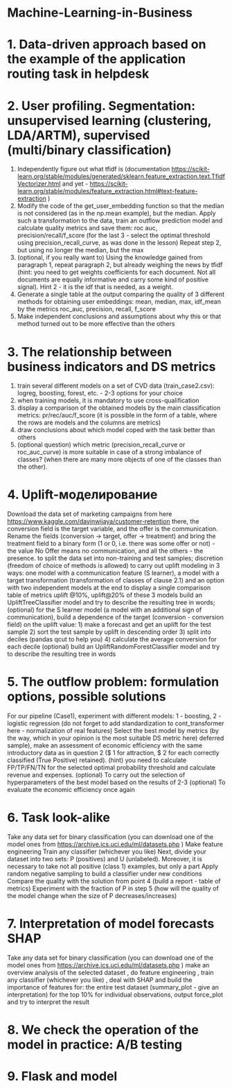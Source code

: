 # Machine-Learning-in-Business
# 1. Data-driven approach based on the example of the application routing task in helpdesk
# 2. User profiling. Segmentation: unsupervised learning (clustering, LDA/ARTM), supervised (multi/binary classification)
1) Independently figure out what tfidf is (documentation https://scikit-learn.org/stable/modules/generated/sklearn.feature_extraction.text.TfidfVectorizer.html and yet - https://scikit-learn.org/stable/modules/feature_extraction.html#text-feature-extraction )
2) Modify the code of the get_user_embedding function so that the median is not considered (as in the np.mean example), but the median. Apply such a transformation to the data, train an outflow prediction model and calculate quality metrics and save them: roc auc, precision/recall/f_score (for the last 3 - select the optimal threshold using precision_recall_curve, as was done in the lesson) Repeat step 2, but using no longer the median, but the max
3) (optional, if you really want to) Using the knowledge gained from paragraph 1, repeat paragraph 2, but already weighing the news by tfidf (hint: you need to get weights coefficients for each document. Not all documents are equally informative and carry some kind of positive signal). Hint 2 - it is the idf that is needed, as a weight.
4) Generate a single table at the output comparing the quality of 3 different methods for obtaining user embeddings: mean, median, max, idf_mean by the metrics roc_auc, precision, recall, f_score
5) Make independent conclusions and assumptions about why this or that method turned out to be more effective than the others
# 3. The relationship between business indicators and DS metrics
1) train several different models on a set of CVD data (train_case2.csv): logreg, boosting, forest, etc. - 2-3 options for your choice
2) when training models, it is mandatory to use cross-qualification
3) display a comparison of the obtained models by the main classification metrics: pr/rec/auc/f_score (it is possible in the form of a table, where the rows are models and the columns are metrics)
4) draw conclusions about which model coped with the task better than others
5) (optional question) which metric (precision_recall_curve or roc_auc_curve) is more suitable in case of a strong imbalance of classes? (when there are many more objects of one of the classes than the other).
# 4. Uplift-моделирование
Download the data set of marketing campaigns from here https://www.kaggle.com/davinwijaya/customer-retention
there, the conversion field is the target variable, and the offer is the communication. Rename the fields (conversion -> target, offer -> treatment) and bring the treatment field to a binary form (1 or 0, i.e. there was some offer or not) - the value No Offer means no communication, and all the others - the presence.
to split the data set into non-training and test samples;
discretion (freedom of choice of methods is allowed)
to carry out uplift modeling in 3 ways: one model with a communication feature (S learner), a model with a target transformation (transformation of classes of clause 2.1) and an option with two independent models
at the end to display a single comparison table of metrics uplift @10%, uplift@20% of these 3 models
build an UpliftTreeClassifier model and try to describe the resulting tree in words;
(optional) for the S learner model (a model with an additional sign of communication), build a dependence of the target (conversion - conversion field) on the uplift value: 1) make a forecast and get an uplift for the test sample 2) sort the test sample by uplift in descending order 3) split into deciles (pandas qcut to help you) 4) calculate the average conversion for each decile
(optional) build an UpliftRandomForestClassifier model and try to describe the resulting tree in words
# 5. The outflow problem: formulation options, possible solutions
For our pipeline (Case1), experiment with different models: 1 - boosting, 2 - logistic regression (do not forget to add standardization to cont_transformer here - normalization of real features)
Select the best model by metrics (by the way, which in your opinion is the most suitable DS metric here)
deferred sample), make an assessment of economic efficiency with the same introductory data as in question 2 ($ 1 for attraction, $ 2 for each correctly classified (True Positive) retained). (hint) you need to calculate FP/TP/FN/TN for the selected optimal probability threshold and calculate revenue and expenses.
(optional) To carry out the selection of hyperparameters of the best model based on the results of 2-3
(optional) To evaluate the economic efficiency once again
# 6. Task look-alike
Take any data set for binary classification (you can download one of the model ones from https://archive.ics.uci.edu/ml/datasets.php )
Make feature engineering
Train any classifier (whichever you like)
Next, divide your dataset into two sets: P (positives) and U (unlabeled). Moreover, it is necessary to take not all positive (class 1) examples, but only a part
Apply random negative sampling to build a classifier under new conditions
Compare the quality with the solution from point 4 (build a report - table of metrics)
Experiment with the fraction of P in step 5 (how will the quality of the model change when the size of P decreases/increases)
# 7. Interpretation of model forecasts SHAP
Take any data set for binary classification (you can download one of the model ones from https://archive.ics.uci.edu/ml/datasets.php )
make an overview analysis of the selected dataset
, do feature engineering
, train any classifier (whichever you like)
, deal with SHAP and build the importance of features for:
the entire test dataset (summary_plot - give an interpretation)
for the top 10%
for individual observations, output force_plot and try to interpret the result
# 8. We check the operation of the model in practice: A/B testing
# 9. Flask and model
